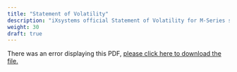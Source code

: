 ```yaml
---
title: "Statement of Volatility"
description: "iXsystems official Statement of Volatility for M-Series systems."
weight: 30
draft: true
---
```


<object data="https://www.truenas.com/docs/files/m-series-sov.pdf" type="application/pdf" width="95%" height="1000">
  There was an error displaying this PDF, <a href="https://www.truenas.com/docs/files/m-series-sov.pdf">please click here to download the file.</a>
</object>
